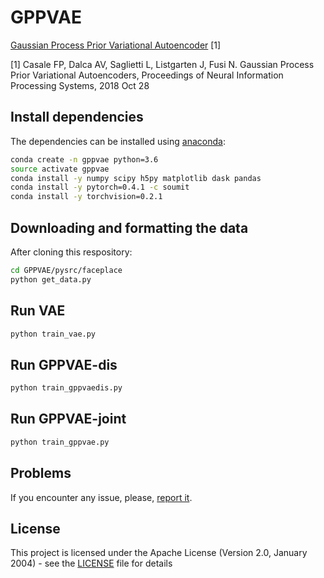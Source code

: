 # GPPVAE

[Gaussian Process Prior Variational Autoencoder](https://arxiv.org/abs/1810.11738) [1]

[1] Casale FP, Dalca AV, Saglietti L, Listgarten J, Fusi N. Gaussian Process Prior Variational Autoencoders, Proceedings of Neural Information Processing Systems, 2018 Oct 28

## Install dependencies

The dependencies can be installed using [anaconda](https://www.anaconda.com/download/):

```bash
conda create -n gppvae python=3.6
source activate gppvae
conda install -y numpy scipy h5py matplotlib dask pandas
conda install -y pytorch=0.4.1 -c soumit
conda install -y torchvision=0.2.1
```

## Downloading and formatting the data

After cloning this respository:

```bash
cd GPPVAE/pysrc/faceplace
python get_data.py
```

## Run VAE

```bash
python train_vae.py
```

## Run GPPVAE-dis

```bash
python train_gppvaedis.py
```

## Run GPPVAE-joint

```bash
python train_gppvae.py
```

## Problems

If you encounter any issue, please, [report it](https://github.com/limix/limix-core/issues/new).

## License

This project is licensed under the Apache License (Version 2.0, January 2004) -
see the [LICENSE](LICENSE) file for details
